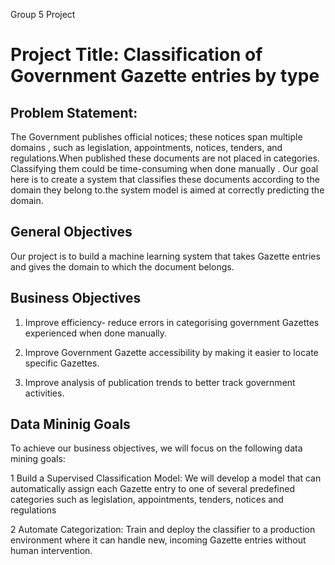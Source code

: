 Group 5 Project

# Project Title: Classification of Government Gazette entries by type

## Problem Statement:
The Government publishes official notices; these notices span multiple domains , such as legislation, appointments, notices, tenders, and regulations.When published these documents are not placed in categories. Classifying them could be time-consuming when done manually . Our goal here is to create a system that classifies these documents according to the domain they belong to.the system model is aimed at correctly predicting the domain.

## General Objectives

Our project is to build a machine learning system that takes  Gazette entries and gives the domain to which the document belongs.

## Business Objectives
1. Improve efficiency- reduce errors in categorising government Gazettes experienced when done manually.

2. Improve Government Gazette accessibility by making it easier to locate specific Gazettes.

3. Improve analysis of publication trends to better track government activities.

## Data Mininig Goals

To achieve our business objectives, we will focus on the following data mining goals:

1 Build a Supervised Classification Model: We will develop a model that can
automatically assign each Gazette entry to one of several predefined categories such as
legislation, appointments, tenders, notices and regulations

2 Automate Categorization: Train and deploy the classifier to a production
environment where it can handle new, incoming Gazette entries without human
intervention.